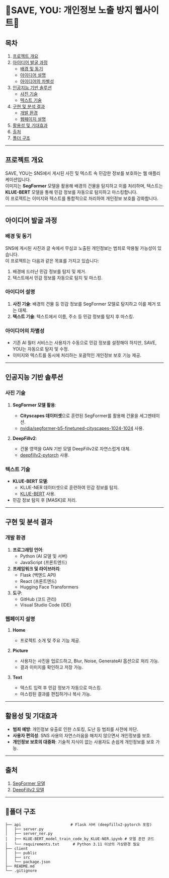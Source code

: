 # 🌟SAVE, YOU: 개인정보 노출 방지 웹사이트🌟

## 목차
1. [프로젝트 개요](#프로젝트-개요)
2. [아이디어 발굴 과정](#아이디어-발굴-과정)
   - [배경 및 동기](#배경-및-동기)
   - [아이디어 설명](#아이디어-설명)
   - [아이디어의 차별성](#아이디어의-차별성)
3. [인공지능 기반 솔루션](#인공지능-기반-솔루션)
   - [사진 기술](#사진-기술)
   - [텍스트 기술](#텍스트-기술)
4. [구현 및 분석 결과](#구현-및-분석-결과)
   - [개발 환경](#개발-환경)
   - [웹페이지 설명](#웹페이지-설명)
5. [활용성 및 기대효과](#활용성-및-기대효과)
6. [출처](#출처)
7. [폴더 구조](#폴더-구조)

---

## 프로젝트 개요
SAVE, YOU는 SNS에서 게시된 사진 및 텍스트 속 민감한 정보를 보호하는 웹 애플리케이션입니다.  
이미지는 **SegFormer** 모델을 활용해 배경의 건물을 탐지하고 이를 처리하며, 텍스트는 **KLUE-BERT** 모델을 통해 민감 정보를 자동으로 탐지하고 마스킹합니다.  
이 프로젝트는 이미지와 텍스트를 통합적으로 처리하여 개인정보 보호를 강화합니다.

---

## 아이디어 발굴 과정

### 배경 및 동기
SNS에 게시된 사진과 글 속에서 무심코 노출된 개인정보는 범죄로 악용될 가능성이 있습니다.   
이 프로젝트는 다음과 같은 목표를 가지고 있습니다:
1. 배경에 드러난 민감 정보를 탐지 및 제거.
2. 텍스트에서 민감 정보를 자동으로 탐지 및 마스킹.

### 아이디어 설명
1. **사진 기술**: 배경의 건물 등 민감 정보를 SegFormer 모델로 탐지하고 이를 제거 또는 대체.
2. **텍스트 기술**: 텍스트에서 이름, 주소 등 민감 정보를 탐지 후 마스킹.

### 아이디어의 차별성
- 기존 AI 필터 서비스는 사용자가 수동으로 민감 정보를 설정해야 하지만, SAVE, YOU는 자동으로 탐지 및 수정.
- 이미지와 텍스트를 동시에 처리하는 포괄적인 개인정보 보호 기능 제공.

---

## 인공지능 기반 솔루션

### 사진 기술
1. **SegFormer 모델 활용**:
   - **Cityscapes 데이터셋**으로 훈련된 SegFormer를 활용해 건물을 세그멘테이션.
   - [nvidia/segformer-b5-finetuned-cityscapes-1024-1024](https://huggingface.co/nvidia/segformer-b5-finetuned-cityscapes-1024-1024) 사용.

2. **DeepFillv2**:
   - 건물 영역을 GAN 기반 모델 DeepFillv2로 자연스럽게 대체.
   - [deepfillv2-pytorch](https://github.com/nipponjo/deepfillv2-pytorch) 사용.

### 텍스트 기술
- **KLUE-BERT 모델**:
   - KLUE-NER 데이터셋으로 훈련하여 민감 정보를 탐지.
   - [KLUE-BERT](https://huggingface.co/klue/bert-base) 사용.
- 민감 정보 탐지 후 [MASK]로 처리.

---

## 구현 및 분석 결과

### 개발 환경
1. **프로그래밍 언어**:
   - Python (AI 모델 및 서버)
   - JavaScript (프론트엔드)
2. **프레임워크 및 라이브러리**:
   - Flask (백엔드 API)
   - React (프론트엔드)
   - Hugging Face Transformers
3. **도구**:
   - GitHub (코드 관리)
   - Visual Studio Code (IDE)

### 웹페이지 설명
1. **Home**
   - 프로젝트 소개 및 주요 기능 제공.

2. **Picture**
   - 사용자는 사진을 업로드하고, Blur, Noise, GenerateAI 옵션으로 처리 가능.
   - 결과 이미지를 확인하고 저장 가능.

3. **Text**
   - 텍스트 입력 후 민감 정보가 자동으로 마스킹.
   - 마스킹된 결과를 편집하거나 복사 가능.

---

## 활용성 및 기대효과
- **범죄 예방**: 개인정보 유출로 인한 스토킹, 도난 등 범죄를 사전에 차단.
- **사용자 편의성**: SNS 사용의 자연스러움을 해치지 않으면서 개인정보를 보호.
- **개인정보 보호의 대중화**: 기술적 지식이 없는 사용자도 손쉽게 개인정보를 보호 가능.

---

## 출처
1. [SegFormer 모델](https://huggingface.co/nvidia/segformer-b5-finetuned-cityscapes-1024-1024)
2. [DeepFillv2 모델](https://github.com/nipponjo/deepfillv2-pytorch)

---

## 📂폴더 구조
```plaintext
├── api                      # Flask 서버 (deepfillv2-pytorch 포함)
│   ├── server.py
│   ├── server_ner.py
│   ├── KLUE-BERT_model_train_code_by_KLUE-NER.ipynb # 모델 훈련 코드
│   └── requirements.txt      # Python 3.11 이상의 가상환경 필요
├── client
│   ├── public
│   ├── src
│   └── package.json
├── README.md
└── .gitignore

